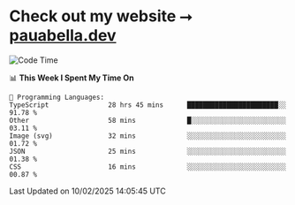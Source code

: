 # Check out my website ⭢ [pauabella.dev](https://pauabella.dev)

<!--START_SECTION:waka-->
![Code Time](http://img.shields.io/badge/Code%20Time-4%2C063%20hrs%201%20min-blue)

📊 **This Week I Spent My Time On** 

```text
💬 Programming Languages: 
TypeScript               28 hrs 45 mins      ███████████████████████░░   91.78 % 
Other                    58 mins             █░░░░░░░░░░░░░░░░░░░░░░░░   03.11 % 
Image (svg)              32 mins             ░░░░░░░░░░░░░░░░░░░░░░░░░   01.72 % 
JSON                     25 mins             ░░░░░░░░░░░░░░░░░░░░░░░░░   01.38 % 
CSS                      16 mins             ░░░░░░░░░░░░░░░░░░░░░░░░░   00.87 % 
```


 Last Updated on 10/02/2025 14:05:45 UTC
<!--END_SECTION:waka-->
